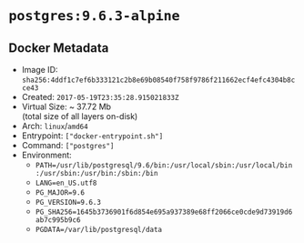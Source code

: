 # `postgres:9.6.3-alpine`

## Docker Metadata

- Image ID: `sha256:4ddf1c7ef6b333121c2b8e69b08540f758f9786f211662ecf4efc4304b8cce43`
- Created: `2017-05-19T23:35:28.915021833Z`
- Virtual Size: ~ 37.72 Mb  
  (total size of all layers on-disk)
- Arch: `linux`/`amd64`
- Entrypoint: `["docker-entrypoint.sh"]`
- Command: `["postgres"]`
- Environment:
  - `PATH=/usr/lib/postgresql/9.6/bin:/usr/local/sbin:/usr/local/bin:/usr/sbin:/usr/bin:/sbin:/bin`
  - `LANG=en_US.utf8`
  - `PG_MAJOR=9.6`
  - `PG_VERSION=9.6.3`
  - `PG_SHA256=1645b3736901f6d854e695a937389e68ff2066ce0cde9d73919d6ab7c995b9c6`
  - `PGDATA=/var/lib/postgresql/data`
